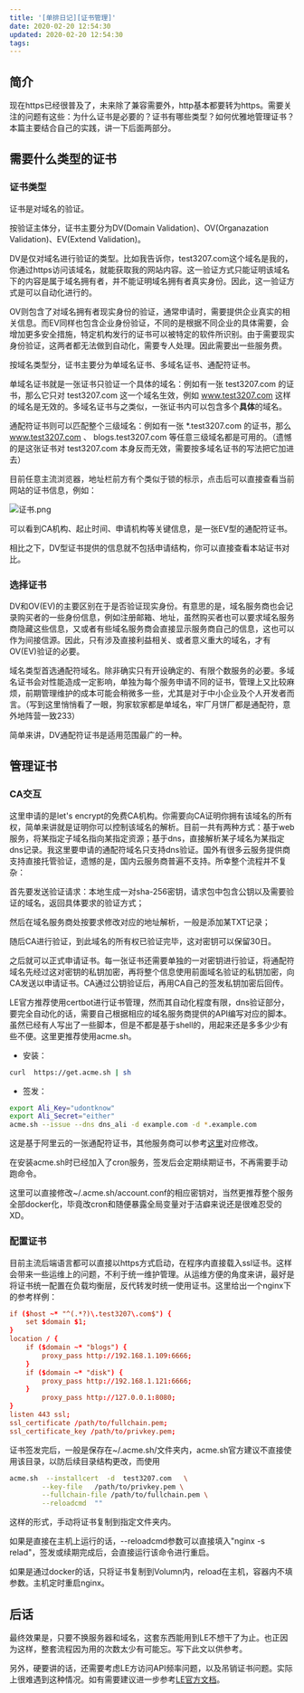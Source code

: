 ```yaml
---
title: '[单排日记][证书管理]'
date: 2020-02-20 12:54:30
updated: 2020-02-20 12:54:30
tags:
---
```


## 简介

现在https已经很普及了，未来除了兼容需要外，http基本都要转为https。需要关注的问题有这些：为什么证书是必要的？证书有哪些类型？如何优雅地管理证书？本篇主要结合自己的实践，讲一下后面两部分。

## 需要什么类型的证书

### 证书类型

证书是对域名的验证。

按验证主体分，证书主要分为DV(Domain Validation)、OV(Organazation Validation)、EV(Extend Validation)。

DV是仅对域名进行验证的类型。比如我告诉你，test3207.com这个域名是我的，你通过https访问该域名，就能获取我的网站内容。这一验证方式只能证明该域名下的内容是属于域名拥有者，并不能证明域名拥有者真实身份。因此，这一验证方式是可以自动化进行的。

OV则包含了对域名拥有者现实身份的验证，通常申请时，需要提供企业真实的相关信息。而EV同样也包含企业身份验证，不同的是根据不同企业的具体需要，会增加更多安全措施，特定机构发行的证书可以被特定的软件所识别。由于需要现实身份验证，这两者都无法做到自动化，需要专人处理。因此需要出一些服务费。

按域名类型分，证书主要分为单域名证书、多域名证书、通配符证书。

单域名证书就是一张证书只验证一个具体的域名：例如有一张 test3207.com 的证书，那么它只对 test3207.com 这一个域名生效，例如 www.test3207.com 这样的域名是无效的。多域名证书与之类似，一张证书内可以包含多个**具体**的域名。

通配符证书则可以匹配整个三级域名：例如有一张 *.test3207.com 的证书，那么 www.test3207.com 、 blogs.test3207.com 等任意三级域名都是可用的。（遗憾的是这张证书对 test3207.com 本身反而无效，需要按多域名证书的写法把它加进去）

目前任意主流浏览器，地址栏前方有个类似于锁的标示，点击后可以直接查看当前网站的证书信息，例如：

![证书.png](/images/证书.png)

可以看到CA机构、起止时间、申请机构等关键信息，是一张EV型的通配符证书。

相比之下，DV型证书提供的信息就不包括申请结构，你可以直接查看本站证书对比。

### 选择证书

DV和OV(EV)的主要区别在于是否验证现实身份。有意思的是，域名服务商也会记录购买者的一些身份信息，例如注册邮箱、地址，虽然购买者也可以要求域名服务商隐藏这些信息，又或者有些域名服务商会直接显示服务商自己的信息，这也可以作为间接信源。因此，只有涉及直接利益相关、或者意义重大的域名，才有OV(EV)验证的必要。

域名类型首选通配符域名。除非确实只有开设确定的、有限个数服务的必要。多域名证书会对性能造成一定影响，单独为每个服务申请不同的证书，管理上又比较麻烦，前期管理维护的成本可能会稍微多一些，尤其是对于中小企业及个人开发者而言。（写到这里悄悄看了一眼，狗家软家都是单域名，牢厂月饼厂都是通配符，意外地阵营一致233）

简单来讲，DV通配符证书是适用范围最广的一种。

## 管理证书

### CA交互

这里申请的是let's encrypt的免费CA机构。你需要向CA证明你拥有该域名的所有权，简单来讲就是证明你可以控制该域名的解析。目前一共有两种方式：基于web服务，将某指定子域名指向某指定资源；基于dns，直接解析某子域名为某指定dns记录。我这里要申请的通配符域名只支持dns验证。国外有很多云服务提供商支持直接托管验证，遗憾的是，国内云服务商普遍不支持。所幸整个流程并不复杂：

首先要发送验证请求：本地生成一对sha-256密钥，请求包中包含公钥以及需要验证的域名，返回具体要求的验证方式；

然后在域名服务商处按要求修改对应的地址解析，一般是添加某TXT记录；

随后CA进行验证，到此域名的所有权已验证完毕，这对密钥可以保留30日。

之后就可以正式申请证书。每一张证书还需要单独的一对密钥进行验证，将通配符域名先经过这对密钥的私钥加密，再将整个信息使用前面域名验证的私钥加密，向CA发送以申请证书。CA通过公钥验证后，再用CA自己的签发私钥加密后回传。

LE官方推荐使用certbot进行证书管理，然而其自动化程度有限，dns验证部分，要完全自动化的话，需要自己根据相应的域名服务商提供的API编写对应的脚本。虽然已经有人写出了一些脚本，但是不都是基于shell的，用起来还是多多少少有些不便。这里更推荐使用acme.sh。

* 安装：

```bash
curl  https://get.acme.sh | sh
```

* 签发：

```bash
export Ali_Key="udontknow"
export Ali_Secret="either"
acme.sh --issue --dns dns_ali -d example.com -d *.example.com
```

这是基于阿里云的一张通配符证书，其他服务商可以参考[这里](https://github.com/acmesh-official/acme.sh/wiki/dnsapi)对应修改。

在安装acme.sh时已经加入了cron服务，签发后会定期续期证书，不再需要手动跑命令。

这里可以直接修改~/.acme.sh/account.conf的相应密钥对，当然更推荐整个服务全部docker化，毕竟改cron和随便暴露全局变量对于洁癖来说还是很难忍受的XD。

### 配置证书

目前主流后端语言都可以直接以https方式启动，在程序内直接载入ssl证书。这样会带来一些运维上的问题，不利于统一维护管理。从运维方便的角度来讲，最好是将证书统一配置在负载均衡层，反代转发时统一使用证书。这里给出一个nginx下的参考样例：

```conf
if ($host ~* "^(.*?)\.test3207\.com$") {
    set $domain $1;
}
location / {
    if ($domain ~* "blogs") {
        proxy_pass http://192.168.1.109:6666;
    }
    if ($domain ~* "disk") {
        proxy_pass http://192.168.1.121:6666;
    }
        proxy_pass http://127.0.0.1:8080;
}
listen 443 ssl;
ssl_certificate /path/to/fullchain.pem;
ssl_certificate_key /path/to/privkey.pem;
```

证书签发完后，一般是保存在~/.acme.sh/文件夹内，acme.sh官方建议不直接使用该目录，以防后续目录结构更改，而使用

```bash
acme.sh  --installcert  -d  test3207.com   \
        --key-file   /path/to/privkey.pem \
        --fullchain-file /path/to/fullchain.pem \
        --reloadcmd  ""
```

这样的形式，手动将证书复制到指定文件夹内。

如果是直接在主机上运行的话，--reloadcmd参数可以直接填入"nginx -s relad"，签发或续期完成后，会直接运行该命令进行重启。

如果是通过docker的话，只将证书复制到Volumn内，reload在主机，容器内不填参数。主机定时重启nginx。

## 后话

最终效果是，只要不换服务器和域名，这套东西能用到LE不想干了为止。也正因为这样，整套流程因为用的次数太少有可能忘。写下此文以供参考。

另外，硬要讲的话，还需要考虑LE方访问API频率问题，以及吊销证书问题。实际上很难遇到这种情况。如有需要建议进一步参考[LE官方文档](https://letsencrypt.org/docs/)。

